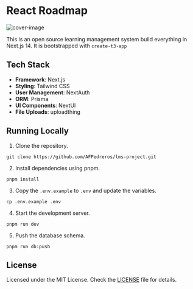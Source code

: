 # React Roadmap

![cover-image](https://lms-project-flax.vercel.app/cover.png)

This is an open source learning management system build everything in Next.js 14. It is bootstrapped with `create-t3-app`

## Tech Stack

- **Framework**: Next.js
- **Styling**: Tailwind CSS
- **User Management**: NextAuth
- **ORM**: Prisma
- **UI Components**: NextUI
- **File Uploads**: uploadthing

## Running Locally

1. Clone the repository.
```
git clone https://github.com/AFPedreros/lms-project.git
```
2. Install dependencies using pnpm.
```
pnpm install
```
3. Copy the `.env.example` to `.env` and update the variables.
```
cp .env.example .env
```
4. Start the development server.
```
pnpm run dev
```
5. Push the database schema.
```
pnpm run db:push
```

## License
Licensed under the MIT License. Check the [LICENSE](https://github.com/AFPedreros/lms-project/blob/main/LICENSE.md) file for details.